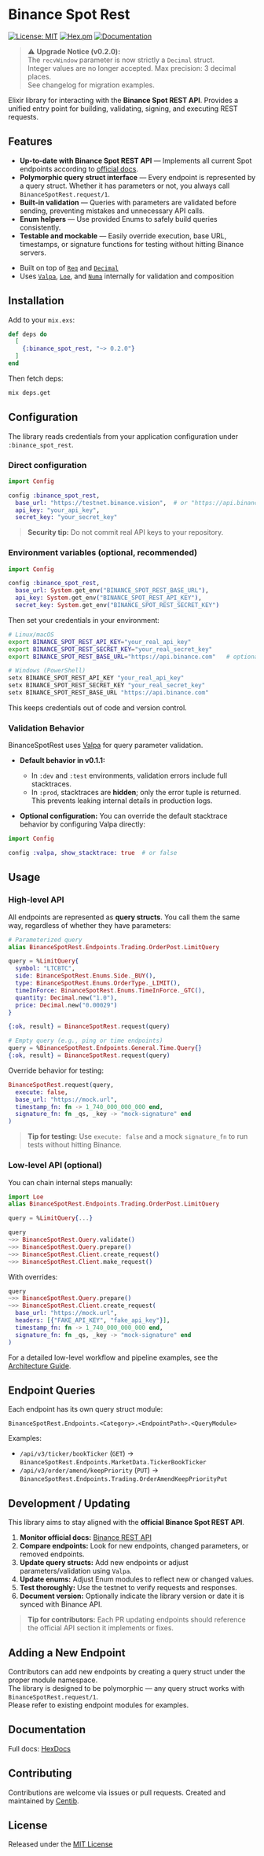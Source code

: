 # Binance Spot Rest

[![License: MIT](https://img.shields.io/badge/license-MIT-blue.svg)](LICENSE.md)
[![Hex.pm](https://img.shields.io/hexpm/v/binance_spot_rest.svg)](https://hex.pm/packages/binance_spot_rest)
[![Documentation](https://img.shields.io/badge/docs-hexdocs-purple.svg)](https://hexdocs.pm/binance_spot_rest)

> ⚠️ **Upgrade Notice (v0.2.0):**  
> The `recvWindow` parameter is now strictly a `Decimal` struct.  
> Integer values are no longer accepted. Max precision: 3 decimal places.  
> See changelog for migration examples.

Elixir library for interacting with the **Binance Spot REST API**.
Provides a unified entry point for building, validating, signing, and executing REST requests.

## Features

* **Up-to-date with Binance Spot REST API** — Implements all current Spot endpoints according to [official docs](https://github.com/binance/binance-spot-api-docs/blob/master/rest-api.md).
* **Polymorphic query struct interface** — Every endpoint is represented by a query struct. Whether it has parameters or not, you always call `BinanceSpotRest.request/1`.
* **Built-in validation** — Queries with parameters are validated before sending, preventing mistakes and unnecessary API calls.
* **Enum helpers** — Use provided Enums to safely build queries consistently.
* **Testable and mockable** — Easily override execution, base URL, timestamps, or signature functions for testing without hitting Binance servers.

- Built on top of [`Req`](https://hex.pm/packages/req) and [`Decimal`](https://hex.pm/packages/decimal)
- Uses [`Valpa`](https://hex.pm/packages/valpa), [`Loe`](https://hex.pm/packages/loe), and [`Numa`](https://hex.pm/packages/numa) internally for validation and composition

## Installation

Add to your `mix.exs`:

```elixir
def deps do
  [
    {:binance_spot_rest, "~> 0.2.0"}
  ]
end
```

Then fetch deps:

```bash
mix deps.get
```

## Configuration

The library reads credentials from your application configuration under `:binance_spot_rest`.

### Direct configuration

```elixir
import Config

config :binance_spot_rest,
  base_url: "https://testnet.binance.vision",  # or "https://api.binance.com" for production
  api_key: "your_api_key",
  secret_key: "your_secret_key"
```

> **Security tip:** Do not commit real API keys to your repository.

### Environment variables (optional, recommended)

```elixir
import Config

config :binance_spot_rest,
  base_url: System.get_env("BINANCE_SPOT_REST_BASE_URL"),
  api_key: System.get_env("BINANCE_SPOT_REST_API_KEY"),
  secret_key: System.get_env("BINANCE_SPOT_REST_SECRET_KEY")
```

Then set your credentials in your environment:

```bash
# Linux/macOS
export BINANCE_SPOT_REST_API_KEY="your_real_api_key"
export BINANCE_SPOT_REST_SECRET_KEY="your_real_secret_key"
export BINANCE_SPOT_REST_BASE_URL="https://api.binance.com"   # optional

# Windows (PowerShell)
setx BINANCE_SPOT_REST_API_KEY "your_real_api_key"
setx BINANCE_SPOT_REST_SECRET_KEY "your_real_secret_key"
setx BINANCE_SPOT_REST_BASE_URL "https://api.binance.com"
```

This keeps credentials out of code and version control.

### Validation Behavior

BinanceSpotRest uses [Valpa](https://hexdocs.pm/valpa/) for query parameter validation.

- **Default behavior in v0.1.1:**

  - In `:dev` and `:test` environments, validation errors include full stacktraces.
  - In `:prod`, stacktraces are **hidden**; only the error tuple is returned.
    This prevents leaking internal details in production logs.

- **Optional configuration:**
  You can override the default stacktrace behavior by configuring Valpa directly:

```elixir
import Config

config :valpa, show_stacktrace: true  # or false
```

## Usage

### High-level API

All endpoints are represented as **query structs**. You call them the same way, regardless of whether they have parameters:

```elixir
# Parameterized query
alias BinanceSpotRest.Endpoints.Trading.OrderPost.LimitQuery

query = %LimitQuery{
  symbol: "LTCBTC",
  side: BinanceSpotRest.Enums.Side._BUY(),
  type: BinanceSpotRest.Enums.OrderType._LIMIT(),
  timeInForce: BinanceSpotRest.Enums.TimeInForce._GTC(),
  quantity: Decimal.new("1.0"),
  price: Decimal.new("0.00029")
}

{:ok, result} = BinanceSpotRest.request(query)

# Empty query (e.g., ping or time endpoints)
query = %BinanceSpotRest.Endpoints.General.Time.Query{}
{:ok, result} = BinanceSpotRest.request(query)
```

Override behavior for testing:

```elixir
BinanceSpotRest.request(query,
  execute: false,
  base_url: "https://mock.url",
  timestamp_fn: fn -> 1_740_000_000_000 end,
  signature_fn: fn _qs, _key -> "mock-signature" end
)
```

> **Tip for testing:** Use `execute: false` and a mock `signature_fn` to run tests without hitting Binance.

### Low-level API (optional)

You can chain internal steps manually:

```elixir
import Loe
alias BinanceSpotRest.Endpoints.Trading.OrderPost.LimitQuery

query = %LimitQuery{...}

query
~>> BinanceSpotRest.Query.validate()
~>> BinanceSpotRest.Query.prepare()
~>> BinanceSpotRest.Client.create_request()
~>> BinanceSpotRest.Client.make_request()
```

With overrides:

```elixir
query
~>> BinanceSpotRest.Query.prepare()
~>> BinanceSpotRest.Client.create_request(
  base_url: "https://mock.url",
  headers: [{"FAKE_API_KEY", "fake_api_key"}],
  timestamp_fn: fn -> 1_740_000_000_000 end,
  signature_fn: fn _qs, _key -> "mock-signature" end
)
```

For a detailed low-level workflow and pipeline examples, see the [Architecture Guide](https://hexdocs.pm/binance_spot_rest/architecture.html).

## Endpoint Queries

Each endpoint has its own query struct module:

```
BinanceSpotRest.Endpoints.<Category>.<EndpointPath>.<QueryModule>
```

Examples:

* `/api/v3/ticker/bookTicker` (`GET`) → `BinanceSpotRest.Endpoints.MarketData.TickerBookTicker`
* `/api/v3/order/amend/keepPriority` (`PUT`) → `BinanceSpotRest.Endpoints.Trading.OrderAmendKeepPriorityPut`

## Development / Updating

This library aims to stay aligned with the **official Binance Spot REST API**.

1. **Monitor official docs:** [Binance REST API](https://github.com/binance/binance-spot-api-docs/blob/master/rest-api.md)
2. **Compare endpoints:** Look for new endpoints, changed parameters, or removed endpoints.
3. **Update query structs:** Add new endpoints or adjust parameters/validation using `Valpa`.
4. **Update enums:** Adjust Enum modules to reflect new or changed values.
5. **Test thoroughly:** Use the testnet to verify requests and responses.
6. **Document version:** Optionally indicate the library version or date it is synced with Binance API.

> **Tip for contributors:** Each PR updating endpoints should reference the official API section it implements or fixes.

## Adding a New Endpoint

Contributors can add new endpoints by creating a query struct under the proper module namespace.  
The library is designed to be polymorphic — any query struct works with `BinanceSpotRest.request/1`.  
Please refer to existing endpoint modules for examples.

## Documentation

Full docs: [HexDocs](https://hexdocs.pm/binance_spot_rest)

## Contributing

Contributions are welcome via issues or pull requests.
Created and maintained by [Centib](https://github.com/Centib).

## License

Released under the [MIT License](LICENSE.md)
